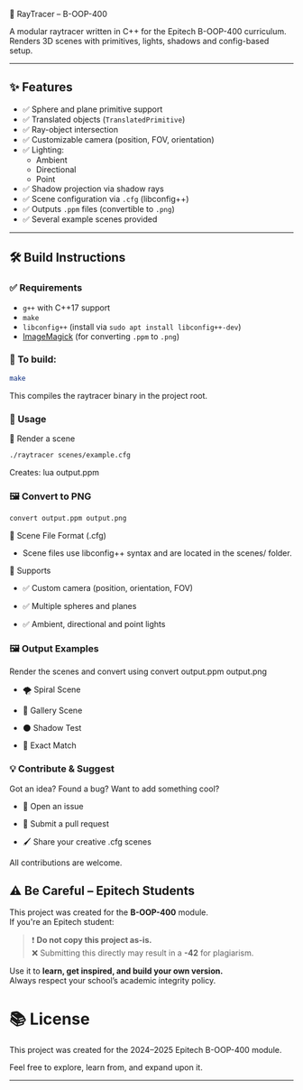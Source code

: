 🎯 RayTracer – B-OOP-400

  A modular raytracer written in C++ for the Epitech B-OOP-400 curriculum.
  Renders 3D scenes with primitives, lights, shadows and config-based setup.

---

## ✨ Features

- ✅ Sphere and plane primitive support
- ✅ Translated objects (`TranslatedPrimitive`)
- ✅ Ray-object intersection
- ✅ Customizable camera (position, FOV, orientation)
- ✅ Lighting:
  - Ambient
  - Directional
  - Point
- ✅ Shadow projection via shadow rays
- ✅ Scene configuration via `.cfg` (libconfig++)
- ✅ Outputs `.ppm` files (convertible to `.png`)
- ✅ Several example scenes provided

---

## 🛠️ Build Instructions

### ✅ Requirements

- `g++` with C++17 support
- `make`
- `libconfig++` (install via `sudo apt install libconfig++-dev`)
- [ImageMagick](https://imagemagick.org/) (for converting `.ppm` to `.png`)

### 🔧 To build:

```bash
make
```
This compiles the raytracer binary in the project root.

### 🚀 Usage
📂 Render a scene
```bash
./raytracer scenes/example.cfg
```
Creates:
lua
output.ppm

### 🖼️ Convert to PNG
```bash
convert output.ppm output.png
```
📁 Scene File Format (.cfg)
- Scene files use libconfig++ syntax and are located in the scenes/ folder.

🧩 Supports
- ✅ Custom camera (position, orientation, FOV)

- ✅ Multiple spheres and planes

- ✅ Ambient, directional and point lights


### 🖼️ Output Examples
Render the scenes and convert using convert output.ppm output.png

- 🌪 Spiral Scene

- 🧱 Gallery Scene

- 🌑 Shadow Test

- 🎯 Exact Match


### 💡 Contribute & Suggest
Got an idea? Found a bug? Want to add something cool?

- 💬 Open an issue

- 🚀 Submit a pull request

- 🖌️ Share your creative .cfg scenes

All contributions are welcome.

## ⚠️ Be Careful – Epitech Students

This project was created for the **B-OOP-400** module.  
If you're an Epitech student:

> ❗ **Do not copy this project as-is.**  
> ❌ Submitting this directly may result in a **-42** for plagiarism.

Use it to **learn, get inspired, and build your own version.**  
Always respect your school’s academic integrity policy.

# 📚 License
This project was created for the 2024–2025 Epitech B-OOP-400 module.

Feel free to explore, learn from, and expand upon it.


---





